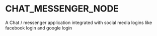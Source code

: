 # CHAT_MESSENGER_NODE
A Chat / messenger application integrated with social media logins like facebook login and google login 
